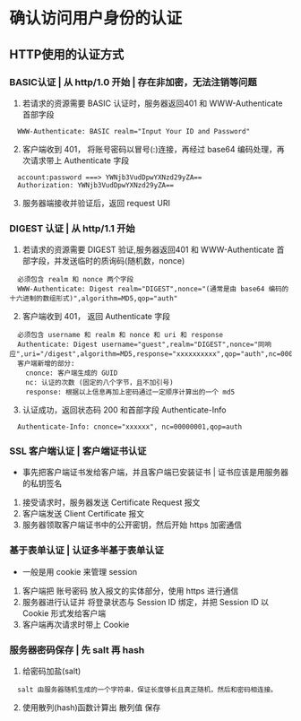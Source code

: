 # 确认访问用户身份的认证

## HTTP使用的认证方式 

### BASIC认证 | 从 http/1.0 开始 | 存在非加密，无法注销等问题

1. 若请求的资源需要 BASIC 认证时，服务器返回401 和 WWW-Authenticate 首部字段
```
  WWW-Authenticate: BASIC realm="Input Your ID and Password"
```
2. 客户端收到 401， 将账号密码以冒号(:)连接，再经过 base64 编码处理，再次请求带上 Authenticate 字段
```
  account:password ===> YWNjb3VudDpwYXNzd29yZA==
  Authorization: YWNjb3VudDpwYXNzd29yZA==
```
3. 服务器端接收并验证后，返回 request URI

### DIGEST 认证 | 从 http/1.1 开始

1. 若请求的资源需要 DIGEST 验证,服务器返回401 和 WWW-Authenticate 首部字段，并发送临时的质询码(随机数，nonce)
```
  必须包含 realm 和 nonce 两个字段
  WWW-Authenticate: Digest realm="DIGEST",nonce="(通常是由 base64 编码的十六进制的数组形式)",algorithm=MD5,qop="auth"
```

2. 客户端收到 401， 返回 Authenticate 字段
```
  必须包含 username 和 realm 和 nonce 和 uri 和 response
  Authenticate: Digest username="guest",realm="DIGEST",nonce="同响应",uri="/digest",algorithm=MD5,response="xxxxxxxxxx",qop="auth",nc=00000001,cnonce="xxxxx"
  客户端新增的部分:
    cnonce: 客户端生成的 GUID
    nc: 认证的次数 (固定的八个字节，且不加引号)
    response: 根据以上信息再加上密码通过一定顺序计算出的一个 md5 
```

3. 认证成功，返回状态码 200 和首部字段 Authenticate-Info
```
  Authenticate-Info: cnonce="xxxxxx", nc=00000001,qop=auth
```

### SSL 客户端认证 | 客户端证书认证

* 事先把客户端证书发给客户端，并且客户端已安装证书 | 证书应该是用服务器的私钥签名
1. 接受请求时，服务器发送 Certificate Request 报文
2. 客户端发送 Client Certificate 报文
3. 服务器领取客户端证书中的公开密钥，然后开始 https 加密通信

### 基于表单认证 | 认证多半基于表单认证

* 一般是用 cookie 来管理 session

1. 客户端把 账号密码 放入报文的实体部分，使用 https 进行通信
2. 服务器进行认证并 将登录状态与 Session ID 绑定，并把 Session ID 以 Cookie 形式发给客户端
3. 客户端再次请求时带上 Cookie

### 服务器密码保存 | 先 salt 再 hash

1. 给密码加盐(salt)
```
  salt 由服务器随机生成的一个字符串，保证长度够长且真正随机，然后和密码相连接。
```
2. 使用散列(hash)函数计算出 散列值 保存
